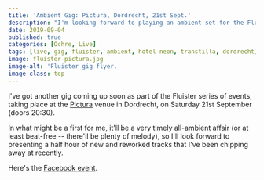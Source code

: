```yaml
---
title: 'Ambient Gig: Pictura, Dordrecht, 21st Sept.'
description: "I'm looking forward to playing an ambient set for the Fluister event at Pictura, Dordrecht, 21st September."
date: 2019-09-04
published: true
categories: [Ochre, Live]
tags: [live, gig, fluister, ambient, hotel neon, transtilla, dordrecht]
image: fluister-pictura.jpg
image-alt: 'Fluister gig flyer.'
image-class: top
---
```


I've got another gig coming up soon as part of the Fluister series of events, taking place at the [Pictura](https://www.pictura.nl) venue in Dordrecht, on Saturday 21st September (doors 20:30).

In what might be a first for me, it'll be a very timely all-ambient affair (or at least beat-free -- there'll be plenty of melody), so I'll look forward to presenting a half hour of new and reworked tracks that I've been chipping away at recently.

Here's the [Facebook event](https://www.facebook.com/events/449454532491671/).
